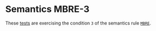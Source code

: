 # Semantics MBRE-3

These [tests](.) are exercising the condition `3` of the semantics rule [`MBRE`](../mbre/Readme.md).
